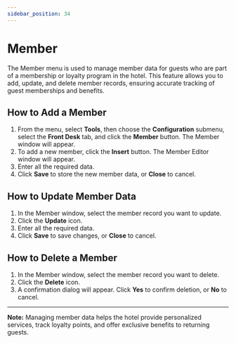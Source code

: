 ```yaml
---
sidebar_position: 34
---
```


# Member

The Member menu is used to manage member data for guests who are part of a membership or loyalty program in the hotel. This feature allows you to add, update, and delete member records, ensuring accurate tracking of guest memberships and benefits.

## How to Add a Member

1. From the menu, select **Tools**, then choose the **Configuration** submenu, select the **Front Desk** tab, and click the **Member** button. The Member window will appear.
2. To add a new member, click the **Insert** button. The Member Editor window will appear.
3. Enter all the required data.
4. Click **Save** to store the new member data, or **Close** to cancel.

## How to Update Member Data

1. In the Member window, select the member record you want to update.
2. Click the **Update** icon.
3. Enter all the required data.
4. Click **Save** to save changes, or **Close** to cancel.

## How to Delete a Member

1. In the Member window, select the member record you want to delete.
2. Click the **Delete** icon.
3. A confirmation dialog will appear. Click **Yes** to confirm deletion, or **No** to cancel.

---

**Note:** Managing member data helps the hotel provide personalized services, track loyalty points, and offer exclusive benefits to returning guests.

